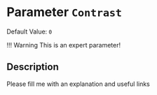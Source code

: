 # Parameter `Contrast`
Default Value: `0`

!!! Warning
    This is an expert parameter!



## Description
Please fill me with an explanation and useful links

